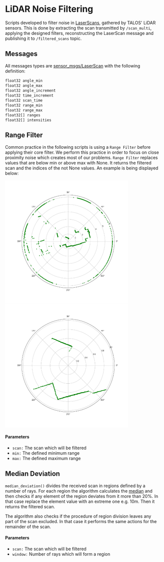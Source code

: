 # LiDAR Noise Filtering

Scripts developed to filter noise in [LaserScans](http://docs.ros.org/en/noetic/api/sensor_msgs/html/msg/LaserScan.html), gathered by TALOS' LiDAR sensors. This is done by extracting the scan transmitted by `/scan_multi`, applying the designed filters, reconstructing the LaserScan message and publishing it to `/filtered_scans` topic.

## Messages 

All messages types are [sensor_msgs/LaserScan](http://docs.ros.org/en/api/sensor_msgs/html/msg/LaserScan.html) with the following definition:
```
float32 angle_min
float32 angle_max
float32 angle_increment
float32 time_increment
float32 scan_time
float32 range_min
float32 range_max
float32[] ranges
float32[] intensities
```
## Range Filter

Common practice in the following scripts is using a `Range Filter` before applying their core filter. We perform this practice in order to focus on close proximity noise which creates most of our problems. `Range Filter` replaces values that are below min or above max with None. It returns the filtered scan and the indices of the not None values. An example is being displayed below:

<img src="Images/original_scan.png" alt="original_scan" width="400" height="400"/> <img src="Images/range_filter.png" alt="range_filter" width="400" height="400"/>

#### Parameters
- `scan:` The scan which will be filtered
- `min:` The defined minimum range
- `max:` The defined maximum range

## Median Deviation

`median_deviation()` divides the received scan in regions defined by a number of rays. For each region the algorithm calculates the [median](https://docs.python.org/3/library/statistics.html#statistics.median) and then checks if any element of the region deviates from it more than 20%. In that case replace the element value with an extreme one e.g. 10m. Then it returns the filtered scan.

The algorithm also checks if the procedure of region division leaves any part of the scan excluded. In that case it performs the same actions for the remainder of the scan.

#### Parameters
- `scan:` The scan which will be filtered
- `window:` Number of rays which will form a region
